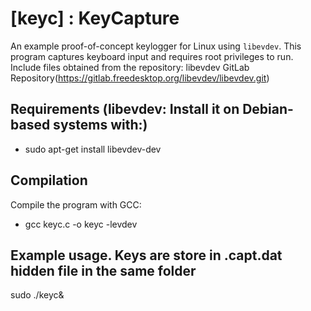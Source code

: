 # [keyc] : KeyCapture

An example proof-of-concept keylogger for Linux using `libevdev`. This program captures keyboard input and requires root privileges to run.
Include files obtained from the repository:
libevdev GitLab Repository(https://gitlab.freedesktop.org/libevdev/libevdev.git)

## Requirements (**libevdev**: Install it on Debian-based systems with:)
- sudo apt-get install libevdev-dev


## Compilation
Compile the program with GCC:

- gcc keyc.c -o keyc -levdev

## Example usage. Keys are store in .capt.dat hidden file in the same folder
sudo ./keyc&
